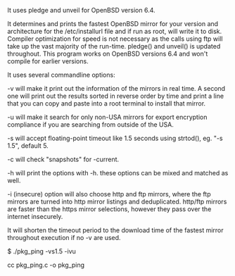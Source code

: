 It uses pledge and unveil for OpenBSD version 6.4.

It determines and prints the fastest OpenBSD mirror for your version and architecture for the /etc/installurl file and if run 
as root, will write it to disk.
Compiler optimization for speed is not necessary as the calls using ftp will take up the vast majority of the run-time. 
pledge() and unveil() is updated throughout. 
This program works on OpenBSD versions 6.4 and won't compile for earlier versions.

It uses several commandline options:

-v will make it print out the information of the mirrors in real time. A second one will print out the results sorted in 
reverse order by time and print a line that you can copy and paste into a root terminal to install that mirror.

-u will make it search for only non-USA mirrors for export encryption compliance if you are searching from outside of the USA.

-s will accept floating-point timeout like 1.5 seconds using strtod(), eg. "-s 1.5", default 5.

-c will check "snapshots" for -current.

-h will print the options with -h. these options can be mixed and matched as well.

-i (insecure) option will also choose http and ftp mirrors, where the ftp mirrors are turned into http mirror listings and
deduplicated. http/ftp mirrors are faster than the https mirror selections, however they pass over the internet insecurely.

It will shorten the timeout period to the download time of the fastest mirror throughout execution if no -v are used.

$ ./pkg_ping -vs1.5 -ivu

cc pkg_ping.c -o pkg_ping
